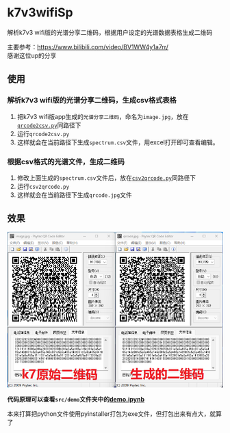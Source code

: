 # k7v3wifiSp
解析k7v3 wifi版的光谱分享二维码，根据用户设定的光谱数据表格生成二维码

主要参考：https://www.bilibili.com/video/BV1WW4y1a7rr/  
感谢这位up的分享
## 使用
### 解析k7v3 wifi版的光谱分享二维码，生成csv格式表格  
1. 把k7v3 wifi版app生成的`光谱分享二维码`，命名为`image.jpg`，放在[`qrcode2csv.py`](src/qrcode2csv.py)同路径下  
2. 运行`qrcode2csv.py`  
3. 这样就会在当前路径下生成`spectrum.csv`文件，用excel打开即可查看编辑。
### 根据csv格式的光谱文件，生成二维码
1. 修改上面生成的`spectrum.csv`文件后，放在[`csv2qrcode.py`](src/csv2qrcode.py)同路径下
2. 运行`csv2qrcode.py`  
3. 这样就会在当前路径下生成`qrcode.jpg`文件

## 效果
![效果](img/company.png)  

**代码原理可以查看`src/demo`文件夹中的[demo.ipynb](src/demo/demo.ipynb)**  

本来打算把python文件使用pyinstaller打包为exe文件，但打包出来有点大，就算了
